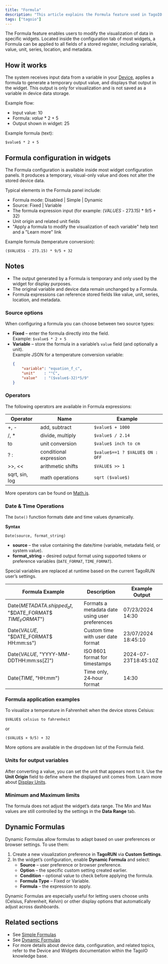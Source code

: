 ```yaml
---
title: "Formula"
description: "This article explains the Formula feature used in TagoIO widgets to modify how input data is visualized, describing how formulas are applied, example expressions, and the widget configuration options for formulas."
tags: ["tagoio"]
---
```

The Formula feature enables users to modify the visualization of data in specific widgets. Located inside the configuration tab of most widgets, a Formula can be applied to all fields of a stored register, including variable, value, unit, series, location, and metadata.

<!-- Image placeholder removed for build -->

## How it works
The system receives input data from a variable in your [Device](../devices/devices), applies a formula to generate a temporary output value, and displays that output in the widget. This output is only for visualization and is not saved as a variable in device data storage.

Example flow:
- Input value: 10
- Formula: $value$ * 2 + 5
- Output shown in widget: 25

Example formula (text):
```text
$value$ * 2 + 5
```

## Formula configuration in widgets
The Formula configuration is available inside most widget configuration panels. It produces a temporary, visual-only value and does not alter the stored device data.

<!-- Image placeholder removed for build -->

Typical elements in the Formula panel include:
- Formula mode: Disabled | Simple | Dynamic
- Source: Fixed | Variable
- The formula expression input (for example: ($VALUES$ - 273.15) * 9/5 + 32)
- Unit origin and related unit fields
- "Apply a formula to modify the visualization of each variable" help text and a "Learn more" link

Example formula (temperature conversion):
```text
($VALUES$ - 273.15) * 9/5 + 32
```

## Notes
- The output generated by a Formula is temporary and only used by the widget for display purposes.
- The original variable and device data remain unchanged by a Formula.
- Formula expressions can reference stored fields like value, unit, series, location, and metadata.

### Source options
When configuring a formula you can choose between two source types:
- **Fixed** – enter the formula directly into the field.  
  Example: `$value$ * 2 + 5`
- **Variable** – store the formula in a variable’s `value` field (and optionally a unit).  
  Example JSON for a temperature conversion variable:
  ```json
  {
      "variable": "equation_f_c",
      "unit"    : "°C",
      "value"   : "($value$-32)*5/9"
  }
  ```

### Operators
The following operators are available in Formula expressions:

| Operator | Name | Example |
|----------|------|---------|
| +, -     | add, subtract | `$value$ + 1000` |
| /, *     | divide, multiply | `$value$ / 2.14` |
| to       | unit conversion | `$value$ inch to cm` |
| ? :      | conditional expression | `$value$==1 ? $VALUE$ ON : OFF` |
| >>, <<   | arithmetic shifts | `$VALUE$ >> 1` |
| sqrt, sin, log | math operations | `sqrt ($value$)` |

More operators can be found on [Math.js](https://mathjs.org/docs/expressions/syntax.html).

### Date & Time Operations
The `Date()` function formats date and time values dynamically.

**Syntax**

```text
Date(source, format_string)
```

- **source** – the value containing the date/time (variable, metadata field, or system value).  
- **format_string** – desired output format using supported tokens or preference variables (`DATE_FORMAT`, `TIME_FORMAT`).

Special variables are replaced at runtime based on the current TagoRUN user’s settings.

| Formula Example | Description | Example Output |
|-----------------|-------------|----------------|
| Date($METADATA.shipped_at$, "$DATE_FORMAT\$ $TIME_FORMAT$") | Formats a metadata date using user preferences | 07/23/2024 14:30 |
| Date($VALUE$, "$DATE_FORMAT\$ HH:mm:ss") | Custom time with user date format | 23/07/2024 18:45:10 |
| Date($VALUE$, "YYYY-MM-DDTHH:mm:ss[Z]") | ISO 8601 format for timestamps | 2024-07-23T18:45:10Z |
| Date($TIME$, "HH:mm") | Time only, 24‑hour format | 14:30 |

### Formula application examples
To visualize a temperature in Fahrenheit when the device stores Celsius:

```text
$VALUE$ celsius to fahrenheit
```

or

```text
($VALUE$ × 9/5) + 32
```

More options are available in the dropdown list of the Formula field.

### Units for output variables
After converting a value, you can set the unit that appears next to it. Use the **Unit Origin** field to define where the displayed unit comes from. Learn more about [Display Units](../widgets/display-units).

### Minimum and Maximum limits
The formula does not adjust the widget’s data range. The Min and Max values are still controlled by the settings in the **Data Range** tab.

## Dynamic Formulas
Dynamic Formulas allow formulas to adapt based on user preferences or browser settings. To use them:

1. Create a new visualization preference in **TagoRUN** via **Custom Settings**.
2. In the widget’s configuration, enable **Dynamic Formula** and select:
   - **Source** – user preference or browser preference.
   - **Option** – the specific custom setting created earlier.
   - **Condition** – optional value to check before applying the formula.
   - **Formula Type** – Fixed or Variable.
   - **Formula** – the expression to apply.

Dynamic Formulas are especially useful for letting users choose units (Celsius, Fahrenheit, Kelvin) or other display options that automatically adjust across dashboards.

## Related sections
- See [Simple Formulas](../widgets/widgets-overview)
- See [Dynamic Formulas](../custom-settings)
- For more details about device data, configuration, and related topics, refer to the Device and Widgets documentation within the TagoIO knowledge base.